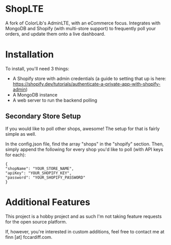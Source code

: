 # ShopLTE

A fork of ColorLib's AdminLTE, with an eCommerce focus. Integrates with MongoDB and Shopify (with multi-store support) to frequently poll your orders, and update them onto a live dashboard.

# Installation

To install, you'll need 3 things:
- A Shopify store with admin credentials (a guide to setting that up is here: https://shopify.dev/tutorials/authenticate-a-private-app-with-shopify-admin)
- A MongoDB instance
- A web server to run the backend polling

## Secondary Store Setup

If you would like to poll other shops, awesome! The setup for that is fairly simple as well.

In the config.json file, find the array "shops" in the "shopify" section. Then, simply append the following for every shop you'd like to poll (with API keys for each):
```
{
"shopName": "YOUR_STORE_NAME",
"apiKey": "YOUR_SHOPIFY_KEY",
"password": "YOUR_SHOPIFY_PASSWORD"
}
```
# Additional Features

This project is a hobby project and as such I'm not taking feature requests for the open source platform.

If, however, you're interested in custom additions, feel free to contact me at finn [at] fccardiff.com.